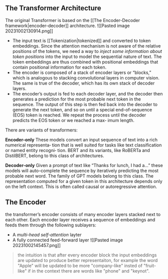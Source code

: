 ## The Transformer Architecture
The original Transformer is based on the [[The Encoder-Decoder framework|encoder-decoder]] architecture.
![[Pasted image 20231002130914.png]]
- The input text is [[Tokenization|tokenized]] and converted to token embeddings. Since the attention mechanism is not aware of the relative positions of the tokens, we need a way to *inject some information about token positions* into the input to model the sequential nature of text. The token embeddings are thus combined with positional embeddings that contain positional information for each token.
- The encoder is composed of a stack of encoder layers or “blocks,” which is analogous to stacking convolutional layers in computer vision. The same is true of the decoder, which has its own stack of decoder layers.
- The encoder’s output is fed to each decoder layer, and the decoder then generates a prediction for the most probable next token in the sequence. The output of this step is then fed back into the decoder to generate the next token, and so on until a special end-of-sequence (EOS) token is reached. We repeat the process until the decoder predicts the EOS token or we reached a max‐ imum length.

There are variants of transformers:

**Encoder-only**  These models convert an input sequence of text into a rich numerical representa‐ tion that is well suited for tasks like text classification or named entity recogni‐ tion. BERT and its variants, like RoBERTa and DistilBERT, belong to this class of architectures.

**Decoder-only** Given a prompt of text like “Thanks for lunch, I had a…” these models will auto-complete the sequence by iteratively predicting the most probable next word. The family of GPT models belong to this class. The representation computed for a given token in this architecture depends only on the left context. This is often called causal or autoregressive attention.


## The Encoder
the transformer’s encoder consists of many encoder layers stacked next to each other. Each encoder layer receives a sequence of embeddings and feeds them through the following sublayers:
- A _multi-head_ _self-attention_ layter
- A fully connected feed-forward layer
![[Pasted image 20231002145457.png]]

> the intuition is that after every encoder block the input embeddings are updated to produce better representaiton, for example the word "Apple" will be updated to be more "company-like" insted of "fruit-like" if in the context there are words like "phone" and "keynot".

